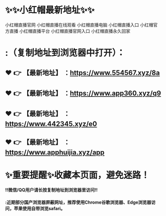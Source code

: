 # :sparkles::sparkles:小红帽最新地址:sparkles::sparkles:

小红帽直播官网
小红帽直播在线观看
小红帽直播电脑
小红帽直播入口
小红帽官方直播
小红帽直播平台
小红帽直播官网入口
小红帽直播永久回家
 
# :（复制地址到浏览器中打开）：

 :heart: :point_right: 【最新地址】 ：https://www.554567.xyz/8a
 ------
 :heart: :point_right: 【最新地址】 ：https://www.app360.xyz/q9
 ------
 :heart: :point_right: 【最新地址】 ：https://www.442345.xyz/e0
 ------
 :heart: :point_right: 【最新地址】 ：https://www.apphuijia.xyz/app
 ------
# :sparkles:重要提醒:sparkles:收藏本页面，避免迷路！
#### ‼️微信/QQ用户请长按复制地址到浏览器里访问‼
#### :近期部分国产浏览器屏蔽网址，推荐使用Chrome谷歌浏览器、Edge浏览器访问，苹果使用自带浏览safari。
